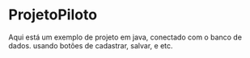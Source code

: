# ProjetoPiloto
Aqui está um exemplo de projeto em java, conectado com o banco de dados. usando botões de cadastrar, salvar, e etc.
